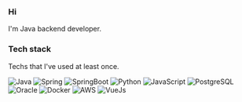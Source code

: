 <!--
**do5do/do5do** is a ✨ _special_ ✨ repository because its `README.md` (this file) appears on your GitHub profile.

Here are some ideas to get you started:

- 🔭 I’m currently working on ...
- 🌱 I’m currently learning ...
- 👯 I’m looking to collaborate on ...
- 🤔 I’m looking for help with ...
- 💬 Ask me about ...
- 📫 How to reach me: ...
- 😄 Pronouns: ...
- ⚡ Fun fact: ...
-->

### Hi
I'm Java backend developer.   
   
### Tech stack
Techs that I've used at least once.   
   
<p>
  <img alt="Java" src="https://img.shields.io/badge/Java-ED8B00?style=flat-square&logo=java&logoColor=white"/>
  <img alt="Spring" src="https://img.shields.io/badge/Spring-6DB33F?style=flat-square&logo=Spring&logoColor=white">
  <img alt="SpringBoot" src="https://img.shields.io/badge/Spring_Boot-F2F4F9?style=flat-square&logo=spring-boot">
  <img alt="Python" src="https://img.shields.io/badge/Python-3766AB?style=flat-square&logo=Python&logoColor=white"/>
  <img alt="JavaScript" src="https://img.shields.io/badge/javascript-F7DF1E?style=flat-square&logo=javascript&logoColor=black"/>
  <img alt="PostgreSQL" src="https://img.shields.io/badge/PostgreSQL-316192?style=flat-square&logo=postgresql&logoColor=white"/>
  <img alt="Oracle" src="https://img.shields.io/badge/oracle-F80000?style=flat-square&logo=oracle&logoColor=white"/>
  <img alt="Docker" src="https://img.shields.io/badge/Docker-46a2f1?style=flat-square&logo=docker&logoColor=white"/>
  <img alt="AWS" src="https://img.shields.io/badge/AWS-232F3E?style=flat-square&logo=AmazonAWS&logoColor=white"/>
  <img alt="VueJs" src="https://img.shields.io/badge/Vue.js-35495E?style=flat-square&logo=vue.js&logoColor=4FC08D"/>
</p>
